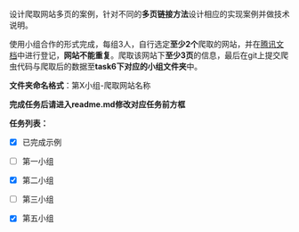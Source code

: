 设计爬取网站多页的案例，针对不同的**多页链接方法**设计相应的实现案例并做技术说明。

使用小组合作的形式完成，每组3人，自行选定**至少2个**爬取的网站，并在[腾讯文档](https://docs.qq.com/sheet/DVHZJVE9OcXRZak1k)中进行登记，**网站不能重复**。爬取该网站下**至少3页**的信息，最后在git上提交爬虫代码与爬取后的数据至**task6下对应的小组文件夹**中。

**文件夹命名格式**：第X小组-爬取网站名称

**完成任务后请进入readme.md修改对应任务前方框**

**任务列表：**  
- [x] 已完成示例
- [ ] 第一小组
- [x] 第二小组  
- [ ] 第三小组 

- [x] 第五小组 
